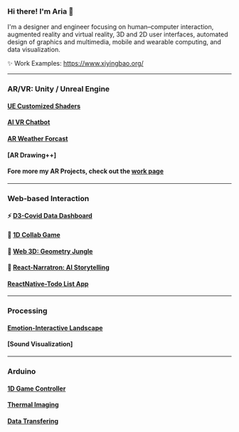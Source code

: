 ### Hi there! I'm Aria 👋

I'm a designer and engineer focusing on human–computer interaction, augmented reality and virtual reality, 3D and 2D user interfaces, automated design of graphics and multimedia, mobile and wearable computing, and data visualization.

✨ Work Examples: https://www.xiyingbao.org/

---------------

### AR/VR: Unity / Unreal Engine

#### [UE Customized Shaders](https://github.com/ariaxxxi/UE-Shader-HLSL)

#### [AI VR Chatbot](https://github.com/ariaxxxi/ChatBot-VR/tree/main)

#### [AR Weather Forcast](https://github.com/ariaxxxi/Weather-AR)

#### [AR Drawing++] 

#### Fore more my AR Projects, check out the [work page](https://www.xiyingbao.org/design)


---------------

### Web-based Interaction

#### ⚡ [D3-Covid Data Dashboard](https://github.com/ariaxxxi/d3-Covid-Data-Viz)

#### 👯 [1D Collab Game](https://github.com/ariaxxxi/Doublox-1DWebGame)

#### 💬 [Web 3D: Geometry Jungle](https://github.com/ariaxxxi/GeometryJungle)

#### 🌱 [React-Narratron: AI Storytelling](https://github.com/ariaxxxi/Narratron_Backend)

####  [ReactNative-Todo List App](https://github.com/ariaxxxi/ReactNative-Todo-List)

---------------

### Processing

#### [Emotion-Interactive Landscape](https://github.com/ariaxxxi/Emotion-interactive-Landscape)

#### [Sound Visualization]

---------------

### Arduino

#### [1D Game Controller](https://github.com/ariaxxxi/Doublox-1DWebGame/tree/main/Interface1D/A_Joystick)

#### [Thermal Imaging](https://github.com/ariaxxxi/Thermal-Imaging-Vibration/blob/main/final.ino)

#### [Data Transfering](https://github.com/ariaxxxi/Send-CO2-data-wirelessly)


<!--
**ariaxxxi/ariaxxxi** is a ✨ _special_ ✨ repository because its `README.md` (this file) appears on your GitHub profile.

Here are some ideas to get you started:

- 🔭 I’m currently working on ...
- 🌱 I’m currently learning ...
- 👯 I’m looking to collaborate on ...
- 🤔 I’m looking for help with ...
- 💬 Ask me about ...
- 📫 How to reach me: ...
- 😄 Pronouns: ...
- ⚡ Fun fact: ...
-->
